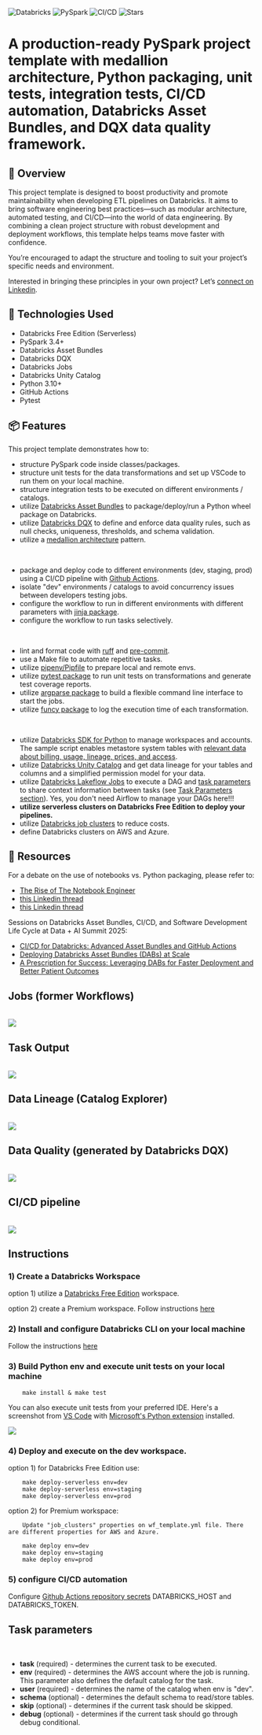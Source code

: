 
![Databricks](https://img.shields.io/badge/platform-Databricks-orange?logo=databricks)
![PySpark](https://img.shields.io/badge/pyspark-3.4+-brightgreen?logo=apache-spark)
![CI/CD](https://img.shields.io/github/actions/workflow/status/andre-salvati/databricks-template/.github/workflows/onpush.yml)
![Stars](https://img.shields.io/github/stars/andre-salvati/databricks-template?style=social)

# A production-ready PySpark project template with medallion architecture, Python packaging, unit tests, integration tests, CI/CD automation, Databricks Asset Bundles, and DQX data quality framework.

## 🚀 Overview

This project template is designed to boost productivity and promote maintainability when developing ETL pipelines on Databricks. It aims to bring software engineering best practices—such as modular architecture, automated testing, and CI/CD—into the world of data engineering. By combining a clean project structure with robust development and deployment workflows, this template helps teams move faster with confidence.

You’re encouraged to adapt the structure and tooling to suit your project’s specific needs and environment.

Interested in bringing these principles in your own project?  Let’s [connect on Linkedin](https://www.linkedin.com/in/andresalvati/).

## 🧪 Technologies Used

- Databricks Free Edition (Serverless)
- PySpark 3.4+
- Databricks Asset Bundles
- Databricks DQX
- Databricks Jobs
- Databricks Unity Catalog
- Python 3.10+
- GitHub Actions
- Pytest

## 📦 Features

This project template demonstrates how to:

- structure PySpark code inside classes/packages.
- structure unit tests for the data transformations and set up VSCode to run them on your local machine.
- structure integration tests to be executed on different environments / catalogs.
- utilize [Databricks Asset Bundles](https://docs.databricks.com/en/dev-tools/bundles/index.html) to package/deploy/run a Python wheel package on Databricks.
- utilize [Databricks DQX](https://databrickslabs.github.io/dqx/) to define and enforce data quality rules, such as null checks, uniqueness, thresholds, and schema validation.
- utilize a [medallion architecture](https://www.databricks.com/glossary/medallion-architecture) pattern.

<br>

- package and deploy code to different environments (dev, staging, prod) using a CI/CD pipeline with [Github Actions](https://docs.github.com/en/actions).
- isolate "dev" environments / catalogs to avoid concurrency issues between developers testing jobs.
- configure the workflow to run in different environments with different parameters with [jinja package](https://pypi.org/project/jinja2/).
- configure the workflow to run tasks selectively.

<br>

- lint and format code with [ruff](https://docs.astral.sh/ruff/) and [pre-commit](https://pre-commit.com/).
- use a Make file to automate repetitive tasks.
- utilize [pipenv/Pipfile](https://pipenv.pypa.io/) to prepare local and remote envs.
- utilize [pytest package](https://pypi.org/project/pytest/) to run unit tests on transformations and generate test coverage reports.
- utilize [argparse package](https://pypi.org/project/argparse/) to build a flexible command line interface to start the jobs.
- utilize [funcy package](https://pypi.org/project/funcy/) to log the execution time of each transformation.

<br>

- utilize [Databricks SDK for Python](https://docs.databricks.com/en/dev-tools/sdk-python.html) to manage workspaces and accounts. The sample script enables metastore system tables with [relevant data about billing, usage, lineage, prices, and access](https://www.youtube.com/watch?v=LcRWHzk8Wm4).
- utilize [Databricks Unity Catalog](https://www.databricks.com/product/unity-catalog) and get data lineage for your tables and columns and a simplified permission model for your data.
- utilize [Databricks Lakeflow Jobs](https://docs.databricks.com/en/workflows/index.html) to execute a DAG and [task parameters](https://docs.databricks.com/en/workflows/jobs/parameter-value-references.html) to share context information between tasks (see [Task Parameters section](#task-parameters)). Yes, you don't need Airflow to manage your DAGs here!!!
- **utilize serverless clusters on Databricks Free Edition to deploy your pipelines.**
- utilize [Databricks job clusters](https://docs.databricks.com/en/workflows/jobs/use-compute.html#use-databricks-compute-with-your-jobs) to reduce costs.
- define Databricks clusters on AWS and Azure.

## 🧠 Resources

For a debate on the use of notebooks vs. Python packaging, please refer to:
- [The Rise of The Notebook Engineer](https://dataengineeringcentral.substack.com/p/the-rise-of-the-notebook-engineer)
- [this Linkedin thread](https://www.linkedin.com/feed/update/urn:li:activity:7171661784997715968/)
- [this Linkedin thread](https://www.linkedin.com/feed/update/urn:li:activity:7170904539380875264/)

Sessions on Databricks Asset Bundles, CI/CD, and Software Development Life Cycle at Data + AI Summit 2025:
- [CI/CD for Databricks: Advanced Asset Bundles and GitHub Actions](https://www.youtube.com/watch?v=XumUXF1e6RI)
- [Deploying Databricks Asset Bundles (DABs) at Scale](https://www.youtube.com/watch?v=mMwprgB-sIU)
- [A Prescription for Success: Leveraging DABs for Faster Deployment and Better Patient Outcomes](https://www.youtube.com/watch?v=01JHTM2UP-U)

## Jobs (former Workflows)

<br>

<img src="docs/dag.png">

<br>

## Task Output

<br>

<img src="docs/task_output.png">

<br>

## Data Lineage (Catalog Explorer)

<br>

<img src="docs/data_lineage.png">

<br>

## Data Quality (generated by Databricks DQX)

<br>

<img src="docs/data_quality.png">

<br>



## CI/CD pipeline

<br>

<img src="docs/ci_cd.png">

<br>


## Instructions

### 1) Create a Databricks Workspace

option 1) utilize a [Databricks Free Edition](https://docs.databricks.com/aws/en/getting-started/free-edition) workspace.

option 2) create a Premium workspace. Follow instructions [here](https://github.com/databricks/terraform-databricks-examples)


### 2) Install and configure Databricks CLI on your local machine

Follow the instructions [here](https://docs.databricks.com/en/dev-tools/cli/install.html)


### 3) Build Python env and execute unit tests on your local machine

        make install & make test

You can also execute unit tests from your preferred IDE. Here's a screenshot from [VS Code](https://code.visualstudio.com/) with [Microsoft's Python extension](https://marketplace.visualstudio.com/items?itemName=ms-python.python) installed.

<img src="docs/vscode.png">

### 4) Deploy and execute on the dev workspace.

option 1) for Databricks Free Edition use:

        make deploy-serverless env=dev
        make deploy-serverless env=staging
        make deploy-serverless env=prod


option 2) for Premium workspace:

        Update "job_clusters" properties on wf_template.yml file. There are different properties for AWS and Azure.

        make deploy env=dev
        make deploy env=staging
        make deploy env=prod


### 5) configure CI/CD automation

Configure [Github Actions repository secrets](https://docs.github.com/en/actions/security-guides/using-secrets-in-github-actions) DATABRICKS_HOST and DATABRICKS_TOKEN.


## Task parameters

<br>


- **task** (required) - determines the current task to be executed.
- **env** (required) - determines the AWS account where the job is running. This parameter also defines the default catalog for the task.
- **user** (required) - determines the name of the catalog when env is "dev".
- **schema** (optional) - determines the default schema to read/store tables.
- **skip** (optional) - determines if the current task should be skipped.
- **debug** (optional) - determines if the current task should go through debug conditional.
